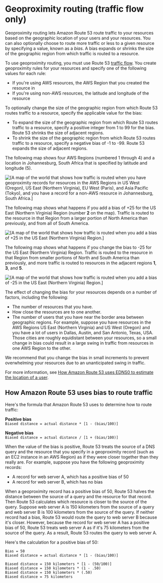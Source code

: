 # Geoproximity routing \(traffic flow only\)<a name="routing-policy-geoproximity"></a>

Geoproximity routing lets Amazon Route 53 route traffic to your resources based on the geographic location of your users and your resources\. You can also optionally choose to route more traffic or less to a given resource by specifying a value, known as a *bias*\. A bias expands or shrinks the size of the geographic region from which traffic is routed to a resource\.

To use geoproximity routing, you must use Route 53 [traffic flow](https://docs.aws.amazon.com/Route53/latest/DeveloperGuide/traffic-flow.html)\. You create geoproximity rules for your resources and specify one of the following values for each rule:
+ If you're using AWS resources, the AWS Region that you created the resource in
+ If you're using non\-AWS resources, the latitude and longitude of the resource

To optionally change the size of the geographic region from which Route 53 routes traffic to a resource, specify the applicable value for the bias:
+ To expand the size of the geographic region from which Route 53 routes traffic to a resource, specify a positive integer from 1 to 99 for the bias\. Route 53 shrinks the size of adjacent regions\. 
+ To shrink the size of the geographic region from which Route 53 routes traffic to a resource, specify a negative bias of \-1 to \-99\. Route 53 expands the size of adjacent regions\. 

The following map shows four AWS Regions \(numbered 1 through 4\) and a location in Johannesburg, South Africa that is specified by latitude and longitude \(5\)\.

![\[A map of the world that shows how traffic is routed when you have geoproximity records for resources in the AWS Regions in US West (Oregon), US East (Northern Virginia), EU West (Paris), and Asia Pacific (Tokyo), and you have a record for a non-AWS resource in Johannesburg, South Africa.\]](http://docs.aws.amazon.com/Route53/latest/DeveloperGuide/images/traffic-flow-geoproximity-map-example-no-bias.png)

The following map shows what happens if you add a bias of \+25 for the US East \(Northern Virginia\) Region \(number **2** on the map\)\. Traffic is routed to the resource in that Region from a larger portion of North America than previously, and from all of South America\.

![\[A map of the world that shows how traffic is routed when you add a bias of +25 in the US East (Northern Virginia) Region.\]](http://docs.aws.amazon.com/Route53/latest/DeveloperGuide/images/traffic-flow-geoproximity-map-example-bias-plus-25.png)

The following map shows what happens if you change the bias to \-25 for the US East \(Northern Virginia\) Region\. Traffic is routed to the resource in that Region from smaller portions of North and South America than previously, and more traffic is routed to resources in the adjacent regions **1**, **3**, and **5**\. 

![\[A map of the world that shows how traffic is routed when you add a bias of -25 in the US East (Northern Virginia) Region.\]](http://docs.aws.amazon.com/Route53/latest/DeveloperGuide/images/traffic-flow-geoproximity-map-example-bias-minus-25.png)

The effect of changing the bias for your resources depends on a number of factors, including the following:
+ The number of resources that you have\.
+ How close the resources are to one another\.
+ The number of users that you have near the border area between geographic regions\. For example, suppose you have resources in the AWS Regions US East \(Northern Virginia\) and US West \(Oregon\) and you have a lot of users in Dallas, Austin, and San Antonio, Texas, USA\. Those cities are roughly equidistant between your resources, so a small change in bias could result in a large swing in traffic from resources in one AWS Region to the other\.

We recommend that you change the bias in small increments to prevent overwhelming your resources due to an unanticipated swing in traffic\.

For more information, see [How Amazon Route 53 uses EDNS0 to estimate the location of a user](routing-policy-edns0.md)\.

## How Amazon Route 53 uses bias to route traffic<a name="routing-policy-geoproximity-bias"></a>

Here's the formula that Amazon Route 53 uses to determine how to route traffic:

**Positive bias**  
`Biased distance = actual distance * [1 - (bias/100)]`

**Negative bias**  
`Biased distance = actual distance / [1 + (bias/100)]`

When the value of the bias is positive, Route 53 treats the source of a DNS query and the resource that you specify in a geoproximity record \(such as an EC2 instance in an AWS Region\) as if they were closer together than they really are\. For example, suppose you have the following geoproximity records:
+ A record for web server A, which has a positive bias of 50
+ A record for web server B, which has no bias

When a geoproximity record has a positive bias of 50, Route 53 halves the distance between the source of a query and the resource for that record\. Then Route 53 calculates which resource is closer to the source of the query\. Suppose web server A is 150 kilometers from the source of a query and web server B is 100 kilometers from the source of the query\. If neither record had a bias, Route 53 would route the query to web server B because it's closer\. However, because the record for web server A has a positive bias of 50, Route 53 treats web server A as if it's 75 kilometers from the source of the query\. As a result, Route 53 routes the query to web server A\. 

Here's the calculation for a positive bias of 50:

```
Bias = 50
Biased distance = actual distance * [1 - (bias/100)]

Biased distance = 150 kilometers * [1 - (50/100)]
Biased distance = 150 kilometers * (1 - .50)
Biased distance = 150 kilometers * (.50)
Biased distance = 75 kilometers
```
